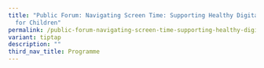 ```yaml
---
title: "Public Forum: Navigating Screen Time: Supporting Healthy Digital Habits
  for Children"
permalink: /public-forum-navigating-screen-time-supporting-healthy-digital-habits-for-children/
variant: tiptap
description: ""
third_nav_title: Programme
---
```

